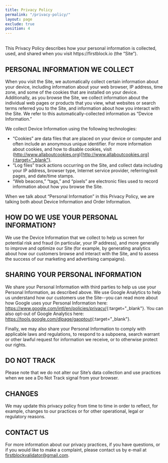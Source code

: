 ```yaml
---
title: Privacy Policy
permalink: "/privacy-policy/"
layout: page
exclude: true
position: 4
---
```

<br/>
This Privacy Policy describes how your personal information is collected, used, and shared when you visit https://firstblock.io (the “Site”).
 
## PERSONAL INFORMATION WE COLLECT
 
When you visit the Site, we automatically collect certain information about your device, including information about your web browser, IP address, time zone, and some of the cookies that are installed on your device. Additionally, as you browse the Site, we collect information about the individual web pages or products that you view, what websites or search terms referred you to the Site, and information about how you interact with the Site. We refer to this automatically-collected information as “Device Information.”
 
We collect Device Information using the following technologies:

- “Cookies” are data files that are placed on your device or computer and often include an anonymous unique identifier. For more information about cookies, and how to disable cookies, visit (http://www.allaboutcookies.org)[http://www.allaboutcookies.org]{:target="_blank"}.
- “Log files” track actions occurring on the Site, and collect data including your IP address, browser type, Internet service provider, referring/exit pages, and date/time stamps.
- “Web beacons,” “tags,” and “pixels” are electronic files used to record information about how you browse the Site.

When we talk about “Personal Information” in this Privacy Policy, we are talking both about Device Information and Order Information.
 
## HOW DO WE USE YOUR PERSONAL INFORMATION?
 
We use the Device Information that we collect to help us screen for potential risk and fraud (in particular, your IP address), and more generally to improve and optimize our Site (for example, by generating analytics about how our customers browse and interact with the Site, and to assess the success of our marketing and advertising campaigns).
 
## SHARING YOUR PERSONAL INFORMATION
 
We share your Personal Information with third parties to help us use your Personal Information, as described above. We use Google Analytics to help us understand how our customers use the Site--you can read more about how Google uses your Personal Information here:  <https://www.google.com/intl/en/policies/privacy/>{:target="_blank"}. You can also opt-out of Google Analytics here: <https://tools.google.com/dlpage/gaoptout>{:target="_blank"}.
 
Finally, we may also share your Personal Information to comply with applicable laws and regulations, to respond to a subpoena, search warrant or other lawful request for information we receive, or to otherwise protect our rights.
 
## DO NOT TRACK
Please note that we do not alter our Site’s data collection and use practices when we see a Do Not Track signal from your browser.
 
## CHANGES
We may update this privacy policy from time to time in order to reflect, for example, changes to our practices or for other operational, legal or regulatory reasons.
 
## CONTACT US
For more information about our privacy practices, if you have questions, or if you would like to make a complaint, please contact us by e-mail at <firstblockvalidator@gmail.com>.
